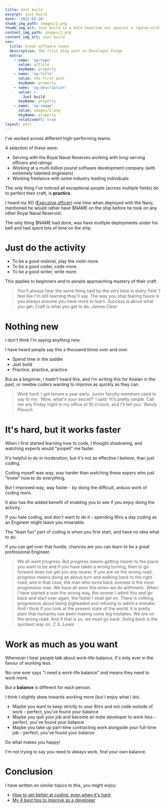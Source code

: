 ```yaml
---
title: Just build
excerpt: Just build
date: '2022-03-20'
thumb_img_path: images/2.png
thumb_img_alt: Just build is a bold headline set against a laptop with code
content_img_path: images/2.png
content_img_alt: Just build
seo:
  title: Great software teams
  description: The first blog post on Developer-Forge
  extra:
    - name: 'og:type'
      value: article
      keyName: property
    - name: 'og:title'
      value: the first post
      keyName: property
    - name: 'og:description'
      value: >-
        Just build
      keyName: property
    - name: 'og:image'
      value: images/2.png
      keyName: property
      relativeUrl: true
layout: post
---
```


I've worked across different high-performing teams.

A selection of these were:
- Serving with the Royal Naval Reserves working with long-serving officers and ratings
- Working at a multi-billion pound software development company (with extremely talented engineers)
- Working freelance with some industry leading individuals

The only thing I've noticed all exceptional people (across multiple fields) do to perfect their craft, is **practice**.

I heard my XO ([Executive officer](https://en.wikipedia.org/wiki/Executive_officer)) one time when deployed with the Navy, mentioned he would rather have $NAME on the ship before he took on any other Royal Naval Reservist.

The only thing $NAME had done, was have multiple deployments under his belt and had spent lots of time on the ship.

# Just do the activity

- To be a good violinist, play the violin more.
- To be a good coder, code more.
- To be a good writer, write more.

This applies to beginners and to people approaching mastery of their craft.

> You'll always hear the same thing said by the very best in every field 'I feel like I'm still learning they'll say. The way you stop fearing faiure is you always assume you have more to learn. Success is about what you get. Craft is what you get to do. <cite>James Clear</cite>

# Nothing new

I don't think I'm saying anything new.

I have heard people say this a thousand times over and over.

- Spend time in the saddle
- Just build
- Practice, practice, practice

But as a beginner, I *hadn't* heard this, and I'm writing this for Kealan in the past, or newbie coders wanting to improve as quickly as they can.

> Work hard. I got tenure a year early. Junior faculty members used to say to me: 'Wow, what's your secret?' I said: 'It's pretty simple. Call me any Friday night in my office at 10 o'clock, and I'll tell you.' <cite>Randy Pausch</cite>

# It's hard, but it works faster

When I first started learning how to code, I thought shadowing, and watching experts would "propell" me faster.

It's helpful to do in moderation, but it's not as effective I believe, than just coding.

Coding myself was way, way harder than watching these expers who just "knew" how to do everything.

But I improved way, way faster - by doing the difficult, arduos work of coding more.

It also has the added benefit of enabling you to see if you enjoy doing the activity.

If you hate coding, and don't want to do it - spending 8hrs a day coding as an Engineer might leave you miserable.

The "least fun" part of coding is when you first start, and have no idea what to do.

If you can get over that hurdle, chances are you can learn to be a great professional Engineer.

> We all want progress. But progress means getting nearer to the place you want to be and if you have taken a wrong turning, then to go forward does not get you any nearer. If you are on the wrong road, progress means doing an about-turn and walking back to the right road; and in that case, the man who turns back soonest is the most progressive man. We have all seen this when we do arithmetic. When I have started a sum the wrong way, the sooner I admit this and go back and start over again, the faster I shall get on. There is nothing progressive about being pigheaded and refusing to admit a mistake. And I think if you look at the present state of the world, it is pretty plain that humanity has been making some big mistakes. We are on the wrong road. And if that is so, we must go back. Going back is the quickest way on. <cite>C.S. Lewis</cite>

# Work as much as you want

Whenever I hear people talk about work-life-balance, it's only ever in the favour of working less.

No-one ever says "I need a work-life balance" and means they need to work more.

But a **balance** is different for each person.

I think I slightly skew towards working more (but I enjoy what I do).

- Maybe you want to keep strictly to your 8hrs and not code outside of work - perfect, you've found your balance
- Maybe you quit your job and become an indie developer to work less - perfect, you've found your balance
- Maybe you take up part-time contracting work alongside your full-time job - perfect, you've found your balance

Do what makes you happy!

I'm not trying to say you need to always work, find your own balance.

# Conclusion

I have written on similar topics to this, you might enjoy:

- [How to get better at coding, even when it's hard](https://www.freecodecamp.org/news/how-to-get-better-at-programming-even-when-its-hard/)
- [My 4 best tips to improve as a developer](https://www.freecodecamp.org/news/how-to-become-a-better-developer/)